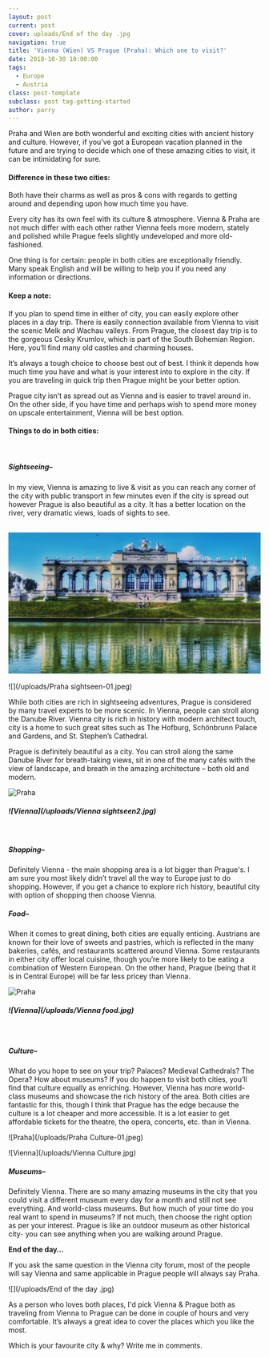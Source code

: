 ```yaml
---
layout: post
current: post
cover: uploads/End of the day .jpg
navigation: true
title: 'Vienna (Wien) VS Prague (Praha): Which one to visit?'
date: 2018-10-30 10:00:00
tags:
  - Europe
  - Austria
class: post-template
subclass: post tag-getting-started
author: parry
---
```


Praha and Wien are both wonderful and exciting cities with ancient history and culture. However, if you’ve got a European vacation planned in the future and are trying to decide which one of these amazing cities to visit, it can be intimidating for sure.

#### Difference in these two cities:

Both have their charms as well as pros & cons with regards to getting around and depending upon how much time you have.

Every city has its own feel with its culture & atmosphere. Vienna & Praha are not much differ with each other rather Vienna feels more modern, stately and polished while Prague feels slightly undeveloped and more old-fashioned.

One thing is for certain: people in both cities are exceptionally friendly. Many speak English and will be willing to help you if you need any information or directions.

#### Keep a note:

If you plan to spend time in either of city, you can easily explore other places in a day trip. There is easily connection available from Vienna to visit the scenic Melk and Wachau valleys. From Prague, the closest day trip is to the gorgeous Cesky Krumlov, which is part of the South Bohemian Region. Here, you’ll find many old castles and charming houses.

It’s always a tough choice to choose best out of best. I think it depends how much time you have and what is your interest into to explore in the city. If you are traveling in quick trip then Prague might be your better option.

Prague city isn’t as spread out as Vienna and is easier to travel around in. On the other side, if you have time and perhaps wish to spend more money on upscale entertainment, Vienna will be best option.

#### Things to do in both cities:

&nbsp;

##### Sightseeing–

In my view, Vienna is amazing to live & visit as you can reach any corner of the city with public transport in few minutes even if the city is spread out however Prague is also beautiful as a city. It has a better location on the river, very dramatic views, loads of sights to see.<br>&nbsp;

![Vienna Sightseen-Schönbrunn](/uploads/20180707_160013.jpg)

![](/uploads/Praha sightseen-01.jpeg)

While both cities are rich in sightseeing adventures, Prague is considered by many travel experts to be more scenic. In Vienna, people can stroll along the Danube River. Vienna city is rich in history with modern architect touch, city is a home to such great sites such as The Hofburg, Sch&ouml;nbrunn Palace and Gardens, and St. Stephen’s Cathedral.

Prague is definitely beautiful as a city. You can stroll along the same Danube River for breath-taking views, sit in one of the many caf&eacute;s with the view of landscape, and breath in the amazing architecture – both old and modern.

![Praha](/uploads/Praha%20sightseen%202%20-01.jpeg)

##### ![Vienna](/uploads/Vienna sightseen2.jpg)

&nbsp;

##### Shopping–

Definitely Vienna - the main shopping area is a lot bigger than Prague's. I am sure you most likely didn’t travel all the way to Europe just to do shopping. However, if you get a chance to explore rich history, beautiful city with option of shopping then choose Vienna.

##### Food–

When it comes to great dining, both cities are equally enticing. Austrians are known for their love of sweets and pastries, which is reflected in the many bakeries, caf&eacute;s, and restaurants scattered around Vienna. Some restaurants in either city offer local cuisine, though you’re more likely to be eating a combination of Western European. On the other hand, Prague (being that it is in Central Europe) will be far less pricey than Vienna.

![Praha](/uploads/Food%20Praha.JPG)

##### ![Vienna](/uploads/Vienna food.jpg)

##### &nbsp;

##### Culture–

What do you hope to see on your trip? Palaces? Medieval Cathedrals? The Opera? How about museums? If you do happen to visit both cities, you’ll find that culture equally as enriching. However, Vienna has more world-class museums and showcase the rich history of the area. Both cities are fantastic for this, though I think that Prague has the edge because the culture is a lot cheaper and more accessible. It is a lot easier to get affordable tickets for the theatre, the opera, concerts, etc. than in Vienna.

![Praha](/uploads/Praha Culture-01.jpeg)

![Vienna](/uploads/Vienna Culture.jpg)

##### Museums–

Definitely Vienna. There are so many amazing museums in the city that you could visit a different museum every day for a month and still not see everything. And world-class museums. But how much of your time do you real want to spend in museums? If not much, then choose the right option as per your interest. Prague is like an outdoor museum as other historical city- you can see anything when you are walking around Prague.

**End of the day…**

If you ask the same question in the Vienna city forum, most of the people will say Vienna and same applicable in Prague people will always say Praha.

![](/uploads/End of the day .jpg)

As a person who loves both places, I'd pick Vienna & Prague both as traveling from Vienna to Prague can be done in couple of hours and very comfortable. It’s always a great idea to cover the places which you like the most.

Which is your favourite city & why? Write me in comments.